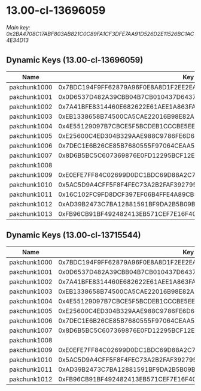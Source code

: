 # 13.00-cl-13696059

###### *Main key: 0x2BA4708C17ABF803AB821C0C89FA1CF3DFE7AA91D526D2E11526BC1AC4E34D13*

## Dynamic Keys (13.00-cl-13696059)

| Name         | Key                                                                |
|--------------|--------------------------------------------------------------------|
| pakchunk1000 | 0x7BDC194F9FF62879A96F0E8A8D1F2EE2EA37886D343BDDBE3C064C6E4D3D6B7C |
| pakchunk1001 | 0x0D6537D482A39CBB04B7CB010437D64370CF6D9CE92762667DBC58750F103D92 |
| pakchunk1002 | 0x7A41BFE8314460E682622E61AEE1A863FA352B30BF3B9FBD8496DD332B62F069 |
| pakchunk1003 | 0xEB1338658B74500CA5CAE22016B98E82AE1F6151F60A113340D725F0A190174A |
| pakchunk1004 | 0x4E55129097B7CBCE5F5BCDEB1CCCBE5EEA9C67141DB97701F327EDA4FA220EFA |
| pakchunk1005 | 0xE25600C4ED304B329AAE988C9786FE6D640E8C391774929A72DA027AD1FAE566 |
| pakchunk1006 | 0x7DEC1E6B26CE85B7680555F97064CEAA5C788DFDC674F98A6A711F726DEDB943 |
| pakchunk1007 | 0x8D6B5BC5C607369876E0FD12295BCF12E18321D169ABEC19004225197852A63E |
| pakchunk1008 |                                                                    |
| pakchunk1009 | 0xE0EFE7FF84C02699D0DC1BDC69D88A2C744D4A665041BAFED79452AC31E7AD0E |
| pakchunk1010 | 0x5AC5D9A4CFF5F8F4FEC73A2B2FAF392795C1D5DA6FBFC20EA4E79E036465D731 |
| pakchunk1011 | 0x16C102FC9FD8DCF397EF06B4FFE4A89CB502A7EBBE307EDD92D036E4F1182E7B |
| pakchunk1012 | 0xAD39B2473C7BA12881591BF9DA2B5B09B00594B232ED6E9D6680DC7F24CC9B2A |
| pakchunk1013 | 0xFB96CB91BF492482413EB571CEF7E16F40A4294E084DFF12251446D78533C9F2 |

## Dynamic Keys (13.00-cl-13715544)

| Name         | Key                                                                |
|--------------|--------------------------------------------------------------------|
| pakchunk1000 | 0x7BDC194F9FF62879A96F0E8A8D1F2EE2EA37886D343BDDBE3C064C6E4D3D6B7C |
| pakchunk1001 | 0x0D6537D482A39CBB04B7CB010437D64370CF6D9CE92762667DBC58750F103D92 |
| pakchunk1002 | 0x7A41BFE8314460E682622E61AEE1A863FA352B30BF3B9FBD8496DD332B62F069 |
| pakchunk1003 | 0xEB1338658B74500CA5CAE22016B98E82AE1F6151F60A113340D725F0A190174A |
| pakchunk1004 | 0x4E55129097B7CBCE5F5BCDEB1CCCBE5EEA9C67141DB97701F327EDA4FA220EFA |
| pakchunk1005 | 0xE25600C4ED304B329AAE988C9786FE6D640E8C391774929A72DA027AD1FAE566 |
| pakchunk1006 | 0x7DEC1E6B26CE85B7680555F97064CEAA5C788DFDC674F98A6A711F726DEDB943 |
| pakchunk1007 | 0x8D6B5BC5C607369876E0FD12295BCF12E18321D169ABEC19004225197852A63E |
| pakchunk1008 |                                                                    |
| pakchunk1009 | 0xE0EFE7FF84C02699D0DC1BDC69D88A2C744D4A665041BAFED79452AC31E7AD0E |
| pakchunk1010 | 0x5AC5D9A4CFF5F8F4FEC73A2B2FAF392795C1D5DA6FBFC20EA4E79E036465D731 |
| pakchunk1011 | 0xAD39B2473C7BA12881591BF9DA2B5B09B00594B232ED6E9D6680DC7F24CC9B2A |
| pakchunk1012 | 0xFB96CB91BF492482413EB571CEF7E16F40A4294E084DFF12251446D78533C9F2 |
